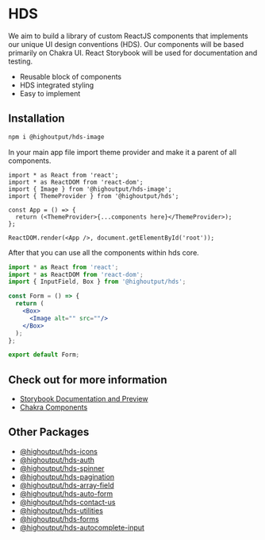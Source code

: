 # HDS

We aim to build a library of custom ReactJS components that implements our unique UI design conventions (HDS). Our components will be based primarily on Chakra UI. React Storybook will be used for documentation and testing.

- Reusable block of components
- HDS integrated styling
- Easy to implement

## Installation

```bash
npm i @highoutput/hds-image
```

In your main app file import theme provider and make it a parent of all components.

```tsx
import * as React from 'react';
import * as ReactDOM from 'react-dom';
import { Image } from '@highoutput/hds-image';
import { ThemeProvider } from '@highoutput/hds';

const App = () => {
  return (<ThemeProvider>{...components here}</ThemeProvider>);
};

ReactDOM.render(<App />, document.getElementById('root'));
```

After that you can use all the components within hds core.

```jsx
import * as React from 'react';
import * as ReactDOM from 'react-dom';
import { InputField, Box } from '@highoutput/hds';

const Form = () => {
  return (
    <Box>
      <Image alt="" src=""/>
    </Box>
  );
};

export default Form;
```

## Check out for more information

- [Storybook Documentation and Preview](https://hds-highoutput.vercel.app/?path=/story/getting-started--page)
- [Chakra Components](https://chakra-ui.com/docs/components)

## Other Packages

- [@highoutput/hds-icons](https://www.npmjs.com/package/@highoutput/hds-icons)
- [@highoutput/hds-auth](https://www.npmjs.com/package/@highoutput/hds-auth)
- [@highoutput/hds-spinner](https://www.npmjs.com/package/@highoutput/hds-spinner)
- [@highoutput/hds-pagination](https://www.npmjs.com/package/@highoutput/hds-pagination)
- [@highoutput/hds-array-field](https://www.npmjs.com/package/@highoutput/hds-array-field)
- [@highoutput/hds-auto-form](https://www.npmjs.com/package/@highoutput/hds-auto-form)
- [@highoutput/hds-contact-us](https://www.npmjs.com/package/@highoutput/hds-contact-us)
- [@highoutput/hds-utilities](https://www.npmjs.com/package/@highoutput/hds-utilities)
- [@highoutput/hds-forms](https://www.npmjs.com/package/@highoutput/hds-forms)
- [@highoutput/hds-autocomplete-input](https://www.npmjs.com/package/@highoutput/hds-autocomplete-input)
